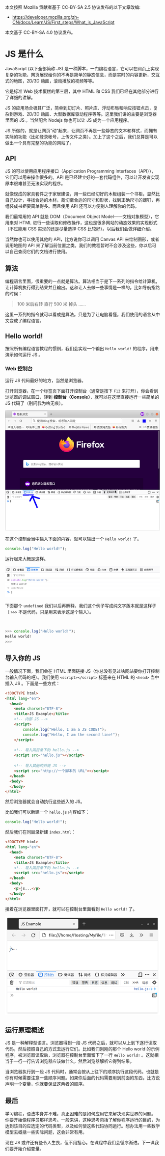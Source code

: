 本文按照 Mozilla 贡献者基于 CC-BY-SA 2.5 协议发布的以下文章改编:

- <https://developer.mozilla.org/zh-CN/docs/Learn/JS/First_steps/What_is_JavaScript>

本文基于 CC-BY-SA 4.0 协议发布。

# JS 是什么

JavaScript (以下全部简称 JS) 是一种脚本，一门编程语言，它可以在网页上实现复杂的功能，网页展现给你的不再是简单的静态信息，而是实时的内容更新，交互式的地图，2D/3D 动画，滚动播放的视频等等。

它是标准 Web 技术蛋糕的第三层，其中 HTML 和 CSS 我们已经在其他部分进行了详细的讲解。

JS 的应用场合极其广泛，简单到幻灯片、照片库、浮动布局和响应按钮点击，复杂到游戏、2D/3D 动画、大型数据库驱动程序等等。这里我们讲的主要是浏览器里面的 JS 。当然配合 Nodejs 你也可以让 JS 成为一个应用程序。

JS 所做的，就是让网页“动”起来，让网页不再是一些静态的文本和样式，而拥有实际的功能（比如登录帐号，上传文件之类）。加上了这个之后，我们总算是可以做出一个具有完整的功能的网站了。


## API

JS 的可以使用应用程序接口（Application Programming Interfaces（API）），它们可以用来操作很多的。API 是已经建立好的一套代码组件，可以让开发者实现原本很难甚至无法实现的程序。

就像现成的家具套件之于家居建设，用一些已经切好的木板组装一个书柜，显然比自己设计，寻找合适的木材，裁切至合适的尺寸和形状，找到正确尺寸的螺钉，再组装成书柜要简单得多。而且使用 API 还可以方便别人理解你的代码。

我们最常用的 API 就是 DOM（Document Object Model——文档对象模型），它用来对 HTML 进行一些读取和修改操作，这也是很多网站的动态效果的实现形式（不过能用 CSS 实现的还是尽量选择 CSS 比较好）。以后我们会做详细介绍。

当然你也可以使用其他的 API，比方说你可以调用 Canvas API 来绘制图形，或者调用地图的 API 来了解当前位置之类。我们的教程暂时不会涉及这些，你以后可以自己查阅它们的文档进行使用。

## 算法

编程语言里面，很重要的一点就是算法。算法相当于是下一系列的指令给计算机，让计算机执行得到结果并且输出。这和让人去做一些事情是一样的。比如导航指路的时候：

> 100 米后右转
> 直行 500 米
> 掉头
> ……

这里一系列的指令就可以看成是算法。只是为了让电脑看懂，我们使用的语言从中文变成了编程语言。

## Hello world!

按照所有编程语言教程的惯例，我们会实现一个输出 `Hello world!` 的程序，用来演示如何运行 JS 。

### Web 控制台

运行 JS 代码最好的地方，当然是浏览器。

打开浏览器，在一个标签页下面打开控制台（通常是按下 `F12` 来打开），你会看到浏览器的调试窗口，转到 **控制台（Console）**，就可以在这里直接运行一些简单的 JS 代码了（别问我为啥无痕）。

![](1_console.png)

在这个控制台当中输入下面的内容，就可以输出一个 `Hello world!` 了。

``` javascript
console.log("Hello world!");
```

运行起来大概是这样。

![](1_hello-world.png)

下面那个 `undefined` 我们以后再解释。我们这个例子写成纯文字版本就是这样子（ `>>>` 不是代码，只是用来表示这是个输入）。

<br>

``` javascript
>>> console.log("Hello world!");
Hello world!
>>>
```

## 导入你的 JS

一般情况下面，我们会在 HTML 里面链接 JS（你总没有见过啥网站要你打开控制台输入代码的吧）。我们使用 `<script></script>` 标签来在 HTML 的 `<head>` 当中插入 JS 。下面是一些方式：

``` html
<!DOCTYPE html>
<html lang="en">
  <head>
    <meta charset="UTF-8">
    <title>JS Example</title>
    <!-- 内部 JS -->
    <script>
        console.log("Hello, I am a JS CODE!");
        console.log("Hello, I am the second line!");
    </script>

    <!-- 导入同目录下的 hello.js -->
    <script src="hello.js"></script>

    <!-- 导入其他的外链 JS -->
    <script src="http://一个脚本的 URL"></script>
  </head>
  <body>
  </body>
</html>
```

然后浏览器就会自动执行这些嵌入的 JS。

比如我们可以新建一个 `hello.js` 内容如下：

``` javascript
console.log("Hello world!");
```

然后我们在同目录新建 `index.html`：

``` HTML
<!DOCTYPE html>
<html lang="en">
  <head>
    <meta charset="UTF-8">
    <title>JS Example</title>
    <!-- 导入同目录下的 hello.js -->
    <script src="hello.js"></script>
  </head>
  <body>
    <p>js...</p>
  </body>
</html>
```

接着在浏览器里面打开，就可以在控制台里面看到 `Hello world!` 了。

![](1_hello-extern.png)

## 运行原理概述

JS 是一种解释型语言。浏览器得到一段 JS 代码之后，就可以从上到下逐行读取代码，然后按照自己的方式去运行它们。比如我们刚刚的那个 Hello world 的示例程序，被浏览器读取后，浏览器在控制台里面留下了一行 `Hello world!` 。这就相当于一行一行告诉浏览器应该做什么，然后浏览器解析它得到结果。

当浏览器执行到一段 JS 代码时，通常会按从上往下的顺序执行这段代码。也就是你有时候需要注意一些顺序问题。如果你后面的代码需要用到前面的东西，比方说声明一个变量，你就要保证这两者的顺序。

## 最后

学习编程，语法本身并不难，真正困难的是如何应用它来解决现实世界的问题。 你要开始像程序员那样思考。一般来讲，这种思考包括了解你程序运行的目的，为达到该目的应选定的代码类型，以及如何使这些代码协同运行。想办法用一些数学模型去概括一些实际问题，这会非常有用。

现在 JS 或许还有些令人生畏，但不用担心。在课程中我们会循序渐进。下一课我们要开始介绍变量。
